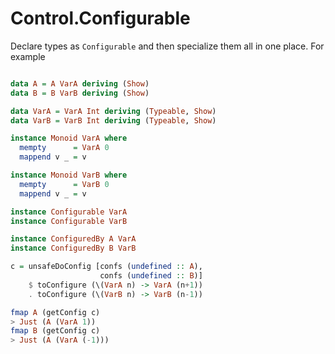# Control.Configurable

Declare types as `Configurable` and then specialize them all in one
place. For example

```haskell

data A = A VarA deriving (Show)
data B = B VarB deriving (Show)

data VarA = VarA Int deriving (Typeable, Show)
data VarB = VarB Int deriving (Typeable, Show)

instance Monoid VarA where
  mempty      = VarA 0
  mappend v _ = v

instance Monoid VarB where
  mempty      = VarB 0
  mappend v _ = v

instance Configurable VarA
instance Configurable VarB

instance ConfiguredBy A VarA
instance ConfiguredBy B VarB

c = unsafeDoConfig [confs (undefined :: A),
                    confs (undefined :: B)]
    $ toConfigure (\(VarA n) -> VarA (n+1))
    . toConfigure (\(VarB n) -> VarB (n-1))

fmap A (getConfig c)
> Just (A (VarA 1))
fmap B (getConfig c)
> Just (A (VarA (-1)))

```
